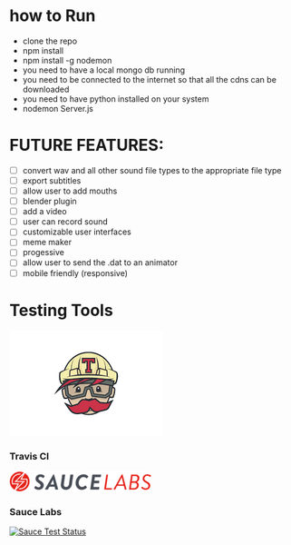 # how to Run
  * clone the repo
  * npm install
  * npm install -g nodemon
  * you need to have a local mongo db running
  * you need to be connected to the internet so that all the cdns can be downloaded
  * you need to have python installed on your system
  * nodemon Server.js
# FUTURE FEATURES:
- [ ] convert wav and all other sound file types to the appropriate file type
- [ ] export subtitles
- [ ] allow user to add mouths
- [ ] blender plugin
- [ ] add a video
- [ ] user can record sound
- [ ] customizable user interfaces
- [ ] meme maker
- [ ] progessive 
- [ ] allow user to send the .dat to an animator
- [ ] mobile friendly (responsive)

# Testing Tools
 ![Travis Logo](https://github.com/AmmarahCassim/FullStackSolutionsCapstoneProject/blob/master/images/serveimage.png)
 ### Travis CI
 ![Sauce Labs Logo](https://github.com/AmmarahCassim/FullStackSolutionsCapstoneProject/blob/master/images/Sauce-Labs_Horiz_Red-Grey_RGB_250x35.png)
 ### Sauce Labs
 
 [![Sauce Test Status](https://saucelabs.com/buildstatus/AmmarahCassim)](https://saucelabs.com/u/AmmarahCassim)
